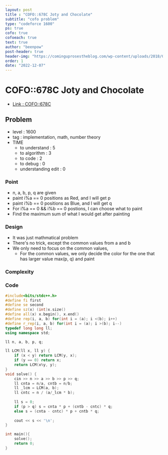 ```yaml
---
layout: post
title : "COFO::678C Joty and Chocolate"
subtitle: "cofo problem"
type: "codeforce 1600"
ps: true
cofo: true
cofoeach: true
text: true
author: "beenpow"
post-header: true
header-img: "https://cominguprosestheblog.com/wp-content/uploads/2018/06/Copy-of-Copy-of-Copy-of-Copy-of-Copy-of-Copy-of-Copy-of-IChooseJoy-1.png"
order: 1
date: "2022-12-07"
---
```

# COFO::678C Joty and Chocolate
- [Link : COFO::678C](https://codeforces.com/problemset/problem/678/C)


## Problem 

- level : 1600
- tag : implementation, math, number theory
- TIME
  - to understand    : 5
  - to algorithm     : 3
  - to code          : 2
  - to debug         : 0
  - understanding edit : 0 

### Point
- n, a, b, p, q are given
- paint i%a == 0 positions as Red, and I will get p
- paint i%b == 0 positions as Blue, and I will get q
- For i%a == 0 && i%b == 0 postions, I can choose what to paint
- Find the maximum sum of what I would get after painting

### Design
- It was just mathmatical problem
- There's no trick, except the common values from a and b
- We only need to focus on the common values,
  - For the common values, we only decide the color for the one that has larger value max(p, q) and paint

### Complexity

### Code

```cpp
#include<bits/stdc++.h>
#define fi first
#define se second
#define sz(x) (int)x.size()
#define all(x) x.begin(), x.end()
#define rep(i, a, b) for(int i = (a); i <(b); i++)
#define r_rep(i, a, b) for(int i = (a); i >(b); i--)
typedef long long ll;
using namespace std;

ll n, a, b, p, q;

ll LCM(ll x, ll y) {
    if (x < y) return LCM(y, x);
    if (y == 0) return x;
    return LCM(x%y, y);
}
void solve() {
    cin >> n >> a >> b >> p >> q;
    ll cnta = n/a, cntb = n/b;
    ll _lcm = LCM(a, b);
    ll cntc = n / (a/_lcm * b);
    
    ll s = 0;
    if (p > q) s = cnta * p + (cntb - cntc) * q;
    else s = (cnta - cntc) * p + cntb * q;
    
    cout << s << '\n';
}

int main(){
    solve();
    return 0;
}
```
